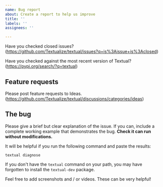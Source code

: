 ```yaml
---
name: Bug report
about: Create a report to help us improve
title: ''
labels: ''
assignees: ''

---
```


Have you checked closed issues? (https://github.com/Textualize/textual/issues?q=is%3Aissue+is%3Aclosed)

Have you checked against the most recent version of Textual? (https://pypi.org/search/?q=textual)

## Feature requests

Please post feature requests to Ideas. (https://github.com/Textualize/textual/discussions/categories/ideas)


## The bug

Please give a brief but clear explanation of the issue. If you can, include a complete working example that demonstrates the bug. **Check it can run without modifications.**

It will be helpful if you run the following command and paste the results:

```
textual diagnose
```

If you don't have the `textual` command on your path, you may have forgotten to install the `textual-dev` package.

Feel free to add screenshots and / or videos. These can be very helpful!
